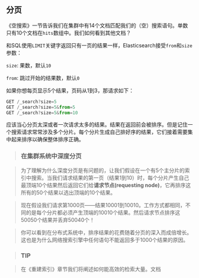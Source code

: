 ## 分页

《空搜索》一节告诉我们在集群中有14个文档匹配我们的（空）搜索语句。单数只有10个文档在`hits`数组中。我们如何看到其他文档？

和SQL使用`LIMIT`关键字返回只有一页的结果一样，Elasticsearch接受`from`和`size`参数：

`size`: 果数，默认`10`

`from`: 跳过开始的结果数，默认`0`

如果你想每页显示5个结果，页码从1到3，那请求如下：

```javascript
GET /_search?size=5
GET /_search?size=5&from=5
GET /_search?size=5&from=10
```

应该当心分页太深或者一次请求太多的结果。结果在返回前会被排序。但是记住一个搜索请求常常涉及多个分片。每个分片生成自己排好序的结果，它们接着需要集中起来排序以确保整体排序正确。

> ### 在集群系统中深度分页

> 为了理解为什么深度分页是有问题的，让我们假设在一个有5个主分片的索引中搜索。当我们请求结果的第一页（结果1到10）时，每个分片产生自己最顶端10个结果然后返回它们给**请求节点(requesting node)**，它再排序这所有的50个结果以选出顶端的10个结果。

> 现在假设我们请求第1000页——结果10001到10010。工作方式都相同，不同的是每个分片都必须产生顶端的10010个结果。然后请求节点排序这50050个结果并丢弃50040个！

> 你可以看到在分布式系统中，排序结果的花费随着分页的深入而成倍增长。这也是为什么网络搜索引擎中任何语句不能返回多于1000个结果的原因。

> ### TIP

>在《重建索引》章节我们将阐述如何能高效的检索大量。文档
